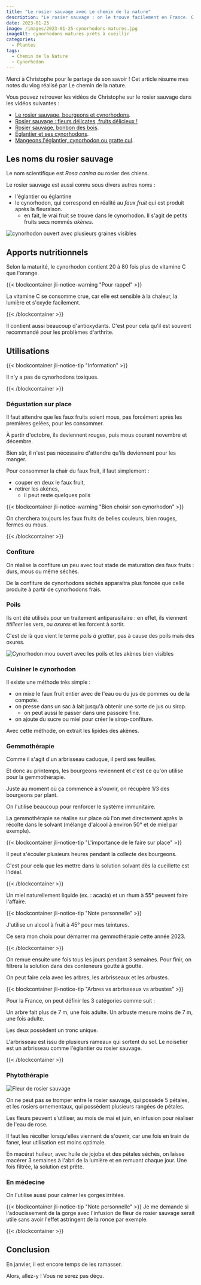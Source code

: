 ```yaml
---
title: "Le rosier sauvage avec Le chemin de la nature"
description: "Le rosier sauvage : on le trouve facilement en France. C'est lui qui produit ces fruits rouges en forme de ballon de rugby au début de l'hiver. Christophe nous explique dans le détail comment le reconnaitre et l'utiliser."
date: 2023-01-25
image: /images/2023-01-25-cynorhodons-matures.jpg
imageAlt: cynorhodons matures prêts à cueillir
categories:
  - Plantes
tags:
  - Chemin de la Nature
  - Cynorhodon
---
```


Merci à Christophe pour le partage de son savoir ! Cet article résume mes notes du vlog réalisé par Le chemin de la nature.

<!-- more -->

Vous pouvez retrouver les vidéos de Christophe sur le rosier sauvage dans les vidéos suivantes :

- [Le rosier sauvage, bourgeons et cynorhodons](https://www.youtube.com/watch?v=QnfXx0XdVS8).
- [Rosier sauvage : fleurs délicates, fruits délicieux !](https://www.youtube.com/watch?v=HyDYiqMulnc)
- [Rosier sauvage, bonbon des bois](https://www.youtube.com/watch?v=8f-yIymzr9M).
- [Églantier et ses cynorhodons](https://www.youtube.com/watch?v=SD8NloaM71M).
- [Mangeons l'églantier, cynorhodon ou gratte cul](https://www.youtube.com/watch?v=pmiRJbAYgWA).

## Les noms du rosier sauvage

Le nom scientifique est _Rosa canina_ ou rosier des chiens.

Le rosier sauvage est aussi connu sous divers autres noms :

- l'églantier ou églantine
- le cynorhodon, qui correspond en réalité au _faux fruit_ qui est produit après la fleuraison.
  - en fait, le vrai fruit se trouve dans le cynorhodon. Il s'agit de petits fruits secs nommés _akènes_.

![cynorhodon ouvert avec plusieurs graines visibles](images/cynorrhodon-ouvert.jpg 'Credits : image extraite du vlog de Christophe sur le Chemin de la Nature')

## Apports nutritionnels

Selon la maturité, le cynorhodon contient 20 à 80 fois plus de vitamine C que l'orange.

{{< blockcontainer jli-notice-warning "Pour rappel" >}}

La vitamine C se consomme crue, car elle est sensible à la chaleur, la lumière et s'oxyde facilement.

{{< /blockcontainer >}}

Il contient aussi beaucoup d'antioxydants. C'est pour cela qu'il est souvent recommandé pour les problèmes d'arthrite.

## Utilisations

{{< blockcontainer jli-notice-tip "Information" >}}

Il n'y a pas de cynorhodons toxiques.

{{< /blockcontainer >}}

### Dégustation sur place

Il faut attendre que les faux fruits soient mous, pas forcément après les premières gelées, pour les consommer.

À partir d'octobre, ils deviennent rouges, puis mous courant novembre et décembre.

Bien sûr, il n'est pas nécessaire d'attendre qu'ils deviennent pour les manger.

Pour consommer la chair du faux fruit, il faut simplement :

- couper en deux le faux fruit,
- retirer les akènes,
  - il peut reste quelques poils

{{< blockcontainer jli-notice-warning "Bien choisir son cynorhodon" >}}

On cherchera toujours les faux fruits de belles couleurs, bien rouges, fermes ou mous.

{{< /blockcontainer >}}

### Confiture

On réalise la confiture un peu avec tout stade de maturation des faux fruits : durs, mous ou même séchés.

De la confiture de cynorhodons séchés apparaitra plus foncée que celle produite à partir de cynorhodons frais.

### Poils

Ils ont été utilisés pour un traitement antiparasitaire : en effet, ils viennent _titilleer_ les vers, ou _oxures_ et les forcent à sortir.

C'est de là que vient le terme _poils à gratter_, pas à cause des poils mais des oxures.

![Cynorhodon mou ouvert avec les poils et les akènes bien visibles](images/cynorrhodon-moux-ouvert-avec-les-poils-et-les-akènes-bien-visibles.jpg 'Credits : image extraite du vlog de Christophe sur le Chemin de la Nature')

### Cuisiner le cynorhodon

Il existe une méthode très simple :

- on mixe le faux fruit entier avec de l'eau ou du jus de pommes ou de la compote.
- on presse dans un sac à lait jusqu'à obtenir une sorte de jus ou sirop.
  - on peut aussi le passer dans une passoire fine.
- on ajoute du sucre ou miel pour créer le sirop-confiture.

Avec cette méthode, on extrait les lipides des akènes.

### Gemmothérapie

Comme il s'agit d'un arbrisseau caduque, il perd ses feuilles.

Et donc au printemps, les bourgeons reviennent et c'est ce qu'on utilise pour la gemmothérapie.

Juste au moment où ça commence à s'ouvrir, on récupère 1/3 des bourgeons par plant.

On l'utilise beaucoup pour renforcer le système immunitaire.

La gemmothérapie se réalise sur place où l'on met directement après la récolte dans le solvant (mélange d'alcool à environ 50° et de miel par exemple).

{{< blockcontainer jli-notice-tip "L'importance de le faire sur place" >}}

Il peut s'écouler plusieurs heures pendant la collecte des bourgeons.

C'est pour cela que les mettre dans la solution solvant dès la cueillette est l'idéal.

{{< /blockcontainer >}}

Un miel naturellement liquide (ex. : acacia) et un rhum à 55° peuvent faire l'affaire.

{{< blockcontainer jli-notice-tip "Note personnelle"  >}}

J'utilise un alcool à fruit à 45° pour mes teintures.

Ce sera mon choix pour démarrer ma gemmothérapie cette année 2023.

{{< /blockcontainer >}}

On remue ensuite une fois tous les jours pendant 3 semaines. Pour finir, on filtrera la solution dans des conteneurs goutte à goutte.

On peut faire cela avec les arbres, les arbrisseaux et les arbustes.

{{< blockcontainer jli-notice-tip "Arbres vs arbrisseaux vs arbustes" >}}

Pour la France, on peut définir les 3 catégories comme suit :

Un arbre fait plus de 7 m, une fois adulte. Un arbuste mesure moins de 7 m, une fois adulte.

Les deux possèdent un tronc unique.

L'arbrisseau est issu de plusieurs rameaux qui sortent du sol. Le noisetier est un arbrisseau comme l'églantier ou rosier sauvage.

{{< /blockcontainer >}}

### Phytothérapie

![Fleur de rosier sauvage](images/fleur-rosier-sauvage.jpg 'Credits : image extraite du vlog de Christophe sur le Chemin de la Nature')

On ne peut pas se tromper entre le rosier sauvage, qui possède 5 pétales, et les rosiers ornementaux, qui possèdent plusieurs rangées de pétales.

Les fleurs peuvent s'utiliser, au mois de mai et juin, en infusion pour réaliser de l'eau de rose.

Il faut les récolter lorsqu'elles viennent de s'ouvrir, car une fois en train de faner, leur utilisation est moins optimale.

En macérat huileur, avec huile de jojoba et des pétales séchés, on laisse macérer 3 semaines à l'abri de la lumière et en remuant chaque jour. Une fois filtrée, la solution est prête.

### En médecine

On l'utilise aussi pour calmer les gorges irritées.

{{< blockcontainer jli-notice-tip "Note personnelle" >}} Je me demande si l'adoucissement de la gorge avec l'infusion de fleur de rosier sauvage serait utile sans avoir l'effet astringent de la ronce par exemple.

{{< /blockcontainer >}}

## Conclusion

En janvier, il est encore temps de les ramasser.

Alors, allez-y ! Vous ne serez pas déçu.
